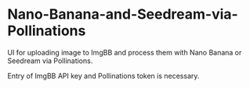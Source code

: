# Nano-Banana-and-Seedream-via-Pollinations
UI for uploading image to ImgBB and process them with Nano Banana or Seedream via Pollinations.

Entry of ImgBB API key and Pollinations token is necessary.
